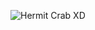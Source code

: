 ![Hermit Crab XD](https://i.natgeofe.com/n/91ee8866-32c1-46c9-a390-13b381262dc8/01-hermit-crabs-minden_00512417_16x9.jpg)
